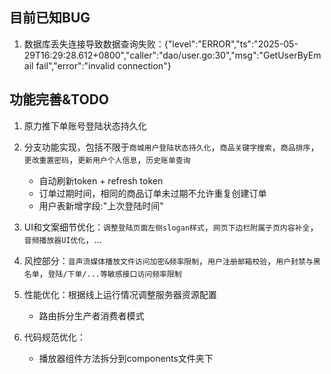 
## 目前已知BUG

1. 数据库丢失连接导致数据查询失败：{"level":"ERROR","ts":"2025-05-29T16:29:28.612+0800","caller":"dao/user.go:30","msg":"GetUserByEmail fail","error":"invalid connection"}
	
## 功能完善&TODO

1. 原力推下单账号登陆状态持久化

2. 分支功能实现，包括不限于`商城用户登陆状态持久化`，`商品关键字搜索`，`商品排序`，`更改重置密码`，`更新用户个人信息`，`历史账单查询`
    - 自动刷新token + refresh token
    - 订单过期时间，相同的商品订单未过期不允许重复创建订单
    - 用户表新增字段:"上次登陆时间"

3. UI和文案细节优化：`调整登陆页面左侧slogan样式`，`网页下边栏附属子页内容补全`，`音频播放器UI优化`，...

4. 风控部分：`音声流媒体播放文件访问加密&频率限制`，`用户注册邮箱校验`，`用户封禁与黑名单`，`登陆/下单/...等敏感接口访问频率限制`

5. 性能优化：根据线上运行情况调整服务器资源配置
    - 路由拆分生产者消费者模式

6. 代码规范优化：
    - 播放器组件方法拆分到components文件夹下